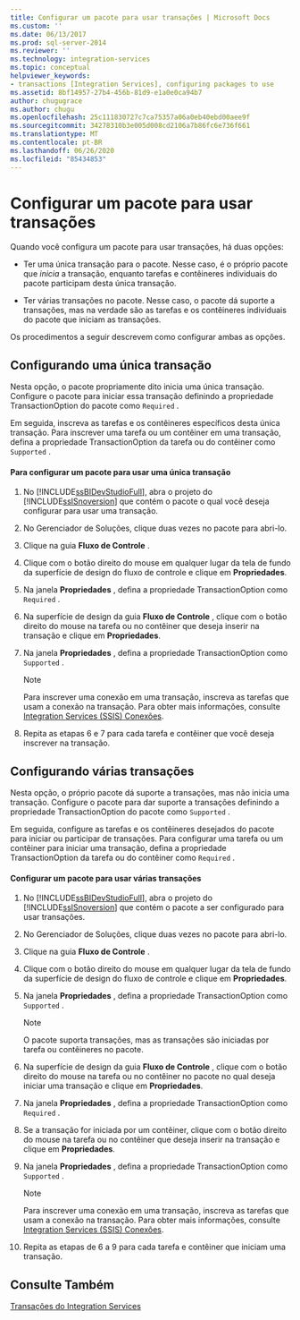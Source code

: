 ```yaml
---
title: Configurar um pacote para usar transações | Microsoft Docs
ms.custom: ''
ms.date: 06/13/2017
ms.prod: sql-server-2014
ms.reviewer: ''
ms.technology: integration-services
ms.topic: conceptual
helpviewer_keywords:
- transactions [Integration Services], configuring packages to use
ms.assetid: 8bf14957-27b4-456b-81d9-e1a0e0ca94b7
author: chugugrace
ms.author: chugu
ms.openlocfilehash: 25c111830727c7ca75357a06a0eb40ebd00aee9f
ms.sourcegitcommit: 34278310b3e005d008cd2106a7b86fc6e736f661
ms.translationtype: MT
ms.contentlocale: pt-BR
ms.lasthandoff: 06/26/2020
ms.locfileid: "85434853"
---
```

# <a name="configure-a-package-to-use-transactions"></a>Configurar um pacote para usar transações
  Quando você configura um pacote para usar transações, há duas opções:  
  
-   Ter uma única transação para o pacote. Nesse caso, é o próprio pacote que *inicia* a transação, enquanto tarefas e contêineres individuais do pacote participam desta única transação.  
  
-   Ter várias transações no pacote. Nesse caso, o pacote dá suporte a transações, mas na verdade são as tarefas e os contêineres individuais do pacote que iniciam as transações.  
  
 Os procedimentos a seguir descrevem como configurar ambas as opções.  
  
## <a name="configuring-a-single-transaction"></a>Configurando uma única transação  
 Nesta opção, o pacote propriamente dito inicia uma única transação. Configure o pacote para iniciar essa transação definindo a propriedade TransactionOption do pacote como `Required` .  
  
 Em seguida, inscreva as tarefas e os contêineres específicos desta única transação. Para inscrever uma tarefa ou um contêiner em uma transação, defina a propriedade TransactionOption da tarefa ou do contêiner como `Supported` .  
  
#### <a name="to-configure-a-package-to-use-a-single-transaction"></a>Para configurar um pacote para usar uma única transação  
  
1.  No [!INCLUDE[ssBIDevStudioFull](../includes/ssbidevstudiofull-md.md)], abra o projeto do [!INCLUDE[ssISnoversion](../includes/ssisnoversion-md.md)] que contém o pacote o qual você deseja configurar para usar uma transação.  
  
2.  No Gerenciador de Soluções, clique duas vezes no pacote para abri-lo.  
  
3.  Clique na guia **Fluxo de Controle** .  
  
4.  Clique com o botão direito do mouse em qualquer lugar da tela de fundo da superfície de design do fluxo de controle e clique em **Propriedades**.  
  
5.  Na janela **Propriedades** , defina a propriedade TransactionOption como `Required` .  
  
6.  Na superfície de design da guia **Fluxo de Controle** , clique com o botão direito do mouse na tarefa ou no contêiner que deseja inserir na transação e clique em **Propriedades**.  
  
7.  Na janela **Propriedades** , defina a propriedade TransactionOption como `Supported` .  
  
    > [!NOTE]  
    >  Para inscrever uma conexão em uma transação, inscreva as tarefas que usam a conexão na transação. Para obter mais informações, consulte [Integration Services &#40;SSIS&#41; Conexões](connection-manager/integration-services-ssis-connections.md).  
  
8.  Repita as etapas 6 e 7 para cada tarefa e contêiner que você deseja inscrever na transação.  
  
## <a name="configuring-multiple-transactions"></a>Configurando várias transações  
 Nesta opção, o próprio pacote dá suporte a transações, mas não inicia uma transação. Configure o pacote para dar suporte a transações definindo a propriedade TransactionOption do pacote como `Supported` .  
  
 Em seguida, configure as tarefas e os contêineres desejados do pacote para iniciar ou participar de transações. Para configurar uma tarefa ou um contêiner para iniciar uma transação, defina a propriedade TransactionOption da tarefa ou do contêiner como `Required` .  
  
#### <a name="to-configure-a-package-to-use-multiple-transactions"></a>Configurar um pacote para usar várias transações  
  
1.  No [!INCLUDE[ssBIDevStudioFull](../includes/ssbidevstudiofull-md.md)], abra o projeto do [!INCLUDE[ssISnoversion](../includes/ssisnoversion-md.md)] que contém o pacote a ser configurado para usar transações.  
  
2.  No Gerenciador de Soluções, clique duas vezes no pacote para abri-lo.  
  
3.  Clique na guia **Fluxo de Controle** .  
  
4.  Clique com o botão direito do mouse em qualquer lugar da tela de fundo da superfície de design do fluxo de controle e clique em **Propriedades**.  
  
5.  Na janela **Propriedades** , defina a propriedade TransactionOption como `Supported` .  
  
    > [!NOTE]  
    >  O pacote suporta transações, mas as transações são iniciadas por tarefa ou contêineres no pacote.  
  
6.  Na superfície de design da guia **Fluxo de Controle** , clique com o botão direito do mouse na tarefa ou no contêiner no pacote no qual deseja iniciar uma transação e clique em **Propriedades**.  
  
7.  Na janela **Propriedades** , defina a propriedade TransactionOption como `Required` .  
  
8.  Se a transação for iniciada por um contêiner, clique com o botão direito do mouse na tarefa ou no contêiner que deseja inserir na transação e clique em **Propriedades**.  
  
9. Na janela **Propriedades** , defina a propriedade TransactionOption como `Supported` .  
  
    > [!NOTE]  
    >  Para inscrever uma conexão em uma transação, inscreva as tarefas que usam a conexão na transação. Para obter mais informações, consulte [Integration Services &#40;SSIS&#41; Conexões](connection-manager/integration-services-ssis-connections.md).  
  
10. Repita as etapas de 6 a 9 para cada tarefa e contêiner que iniciam uma transação.  
  
## <a name="see-also"></a>Consulte Também  
 [Transações do Integration Services](integration-services-transactions.md)  
  
  
